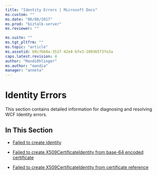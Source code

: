 ```yaml
---
title: "Identity Errors | Microsoft Docs"
ms.custom: ""
ms.date: "06/08/2017"
ms.prod: "biztalk-server"
ms.reviewer: ""

ms.suite: ""
ms.tgt_pltfrm: ""
ms.topic: "article"
ms.assetid: b9c7bb0a-351f-42e4-bfe3-209365f3fe3a
caps.latest.revision: 4
author: "MandiOhlinger"
ms.author: "mandia"
manager: "anneta"
---
```

# Identity Errors
This section contains detailed information for diagnosing and resolving WCF Identity errors.  
  
## In This Section  
  
-   [Failed to create identity](../core/failed-to-create-identity.md)  
  
-   [Failed to create X509CertificateIdentity from base-64 encoded certificate](../core/failed-to-create-x509certificateidentity-from-base-64-encoded-certificate.md)  
  
-   [Failed to create X509CertificateIdentity from certificate reference](../core/failed-to-create-x509certificateidentity-from-certificate-reference.md)